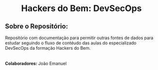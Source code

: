 <div align="center"> 
<h1> Hackers do Bem: DevSecOps </h1>
</div>

<h2>Sobre o Repositório:</h2>
<a>Repositório com documentação para permitir outras fontes de dados para estudar seguindo o fluxo de contéudo das aulas do especializado DevSecOps da formação Hackers do Bem.</a>
<br>
<br>
<br>
<strong>Colaboradores:</strong><a> João Emanuel</a>

